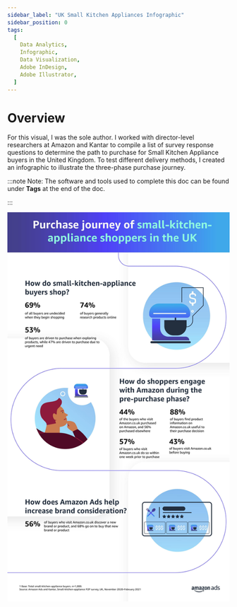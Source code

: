 ```yaml
---
sidebar_label: "UK Small Kitchen Appliances Infographic"
sidebar_position: 0
tags:
  [
    Data Analytics,
    Infographic,
    Data Visualization,
    Adobe InDesign,
    Adobe Illustrator,
  ]
---
```


# Overview

For this visual, I was the sole author. I worked with director-level researchers at Amazon and Kantar to compile a list of survey response questions to determine the path to purchase for Small Kitchen Appliance buyers in the United Kingdom. To test different delivery methods, I created an infographic to illustrate the three-phase purchase journey.

:::note Note:
The software and tools used to complete this doc can be found under **Tags** at the end of the doc.

:::

![UK Small Kitchen Appliances Infographic](/img/info1.jpeg)
